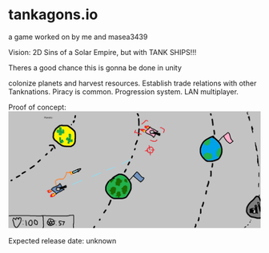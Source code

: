 # tankagons.io
a game worked on by me and masea3439 

Vision:
2D Sins of a Solar Empire, but with TANK SHIPS!!!

Theres a good chance this is gonna be done in unity

colonize planets and harvest resources. Establish trade relations with other Tanknations. Piracy is common. Progression system. LAN multiplayer. 

Proof of concept:
![alt text](TankagonsProofofConcept.png)


Expected release date: unknown



